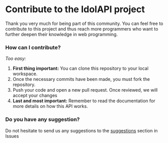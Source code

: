 # Contribute to the IdolAPI project

Thank you very much for being part of this community. You can feel free to contribute to this project and thus reach more programmers who want to further deepen their knowledge in web programming.

### How can I contribute?

_Too easy:_
1) **First thing important:** You can clone this repository to your local workspace.
2) Once the necessary commits have been made, you must fork the repository.
3) Push your code and open a new pull request. Once reviewed, we will accept your changes 
4) **Last and most important:** Remember to read the documentation for more details on how this API works.

### Do you have any suggestion?

Do not hesitate to send us any suggestions to the [suggestions](https://github.com/JoelLuna02/IdolAPI/issues/1) section in Issues
